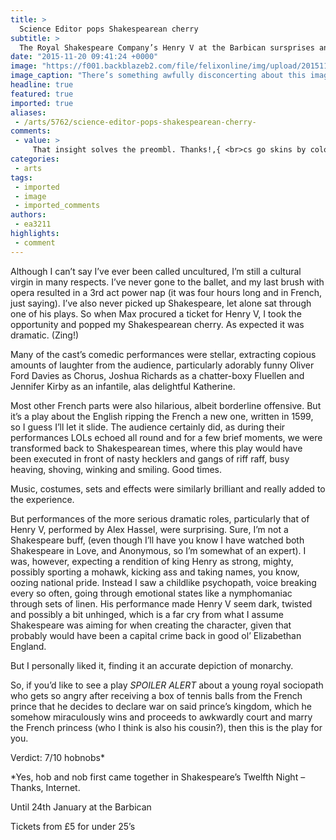 ```yaml
---
title: >
  Science Editor pops Shakespearean cherry
subtitle: >
  The Royal Shakespeare Company’s Henry V at the Barbican sursprises and delights
date: "2015-11-20 09:41:24 +0000"
image: "https://f001.backblazeb2.com/file/felixonline/img/upload/201511200941-ygr12-henryv.jpg"
image_caption: "There’s something awfully disconcerting about this image – why no real horse?"
headline: true
featured: true
imported: true
aliases:
 - /arts/5762/science-editor-pops-shakespearean-cherry-
comments:
 - value: >
     That insight solves the preombl. Thanks!,{ <br>cs go skins by color http://sceducator.com/classy/index.php?item/3719
categories:
 - arts
tags:
 - imported
 - image
 - imported_comments
authors:
 - ea3211
highlights:
 - comment
---
```


Although I can’t say I’ve ever been called uncultured, I’m still a cultural virgin in many respects. I’ve never gone to the ballet, and my last brush with opera resulted in a 3rd act power nap (it was four hours long and in French, just saying). I’ve also never picked up Shakespeare, let alone sat through one of his plays. So when Max procured a ticket for Henry V, I took the opportunity and popped my Shakespearean cherry. As expected it was dramatic. (Zing!)

Many of the cast’s comedic performances were stellar, extracting copious amounts of laughter from the audience, particularly adorably funny Oliver Ford Davies as Chorus, Joshua Richards as a chatter-boxy Fluellen and Jennifer Kirby as an infantile, alas delightful Katherine.

Most other French parts were also hilarious, albeit borderline offensive. But it’s a play about the English ripping the French a new one, written in 1599, so I guess I’ll let it slide. The audience certainly did, as during their performances LOLs echoed all round and for a few brief moments, we were transformed back to Shakespearean times, where this play would have been executed in front of nasty hecklers and gangs of riff raff, busy heaving, shoving, winking and smiling. Good times.

Music, costumes, sets and effects were similarly brilliant and really added to the experience.

But performances of the more serious dramatic roles, particularly that of Henry V, performed by Alex Hassel, were surprising. Sure, I’m not a Shakespeare buff, (even though I’ll have you know I have watched both Shakespeare in Love, and Anonymous, so I’m somewhat of an expert). I was, however, expecting a rendition of king Henry as strong, mighty, possibly sporting a mohawk, kicking ass and taking names, you know, oozing national pride. Instead I saw a childlike psychopath, voice breaking every so often, going through emotional states like a nymphomaniac through sets of linen. His performance made Henry V seem dark, twisted and possibly a bit unhinged, which is a far cry from what I assume Shakespeare was aiming for when creating the character, given that probably would have been a capital crime back in good ol’ Elizabethan England.

But I personally liked it, finding it an accurate depiction of monarchy.

So, if you’d like to see a play *SPOILER ALERT* about a young royal sociopath who gets so angry after receiving a box of tennis balls from the French prince that he decides to declare war on said prince’s kingdom, which he somehow miraculously wins and proceeds to awkwardly court and marry the French princess (who I think is also his cousin?), then this is the play for you.

Verdict: 7/10 hobnobs*

*Yes, hob and nob first came together in Shakespeare’s Twelfth Night – Thanks, Internet.

Until 24th January at the Barbican

Tickets from £5 for under 25’s
